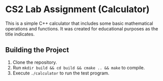 # CS2 Lab Assignment (Calculator)
This is a simple C++ calculator that includes some basic mathematical operations and functions. It was created for educational purposes as the title indicates.
## Building the Project
1. Clone the repository.
2. Run `mkdir build && cd build && cmake .. && make` to compile.
3. Execute `./calculator` to run the test program.

